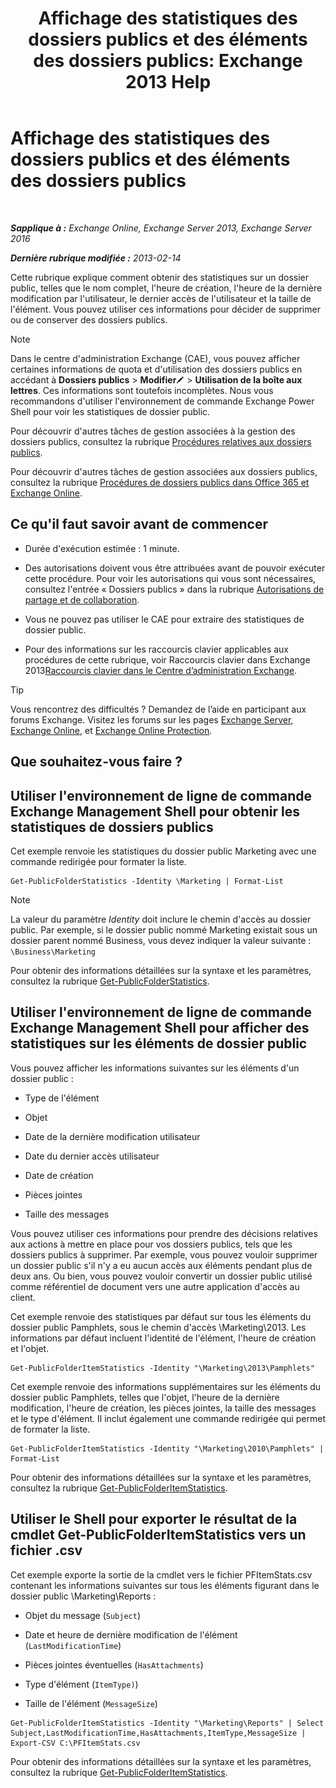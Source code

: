 ﻿---
title: 'Affichage des statistiques des dossiers publics et des éléments des dossiers publics: Exchange 2013 Help'
TOCTitle: Affichage des statistiques des dossiers publics et des éléments des dossiers publics
ms:assetid: 4e412710-9a74-4649-ab01-502e969a7eda
ms:mtpsurl: https://technet.microsoft.com/fr-fr/library/Aa997949(v=EXCHG.150)
ms:contentKeyID: 50478155
ms.date: 04/24/2018
mtps_version: v=EXCHG.150
ms.translationtype: HT
---

# Affichage des statistiques des dossiers publics et des éléments des dossiers publics

 

_**Sapplique à :** Exchange Online, Exchange Server 2013, Exchange Server 2016_

_**Dernière rubrique modifiée :** 2013-02-14_

Cette rubrique explique comment obtenir des statistiques sur un dossier public, telles que le nom complet, l'heure de création, l'heure de la dernière modification par l'utilisateur, le dernier accès de l'utilisateur et la taille de l'élément. Vous pouvez utiliser ces informations pour décider de supprimer ou de conserver des dossiers publics.

> [!NOTE]
> Dans le centre d'administration Exchange (CAE), vous pouvez afficher certaines informations de quota et d'utilisation des dossiers publics en accédant à <strong>Dossiers publics</strong> &gt; <strong>Modifier</strong><img src="images/Bb124582.6f53ccb2-1f13-4c02-bea0-30690e6ea71d(EXCHG.150).gif" title="Icône Modifier" alt="Icône Modifier" /> &gt; <strong>Utilisation de la boîte aux lettres</strong>. Ces informations sont toutefois incomplètes. Nous vous recommandons d'utiliser l'environnement de commande Exchange Power Shell pour voir les statistiques de dossier public.


Pour découvrir d'autres tâches de gestion associées à la gestion des dossiers publics, consultez la rubrique [Procédures relatives aux dossiers publics](public-folder-procedures-exchange-2013-help.md).

Pour découvrir d'autres tâches de gestion associées aux dossiers publics, consultez la rubrique [Procédures de dossiers publics dans Office 365 et Exchange Online](https://technet.microsoft.com/fr-fr/library/jj966272\(v=exchg.150\)).

## Ce qu'il faut savoir avant de commencer

  - Durée d'exécution estimée : 1 minute.

  - Des autorisations doivent vous être attribuées avant de pouvoir exécuter cette procédure. Pour voir les autorisations qui vous sont nécessaires, consultez l'entrée « Dossiers publics » dans la rubrique [Autorisations de partage et de collaboration](sharing-and-collaboration-permissions-exchange-2013-help.md).

  - Vous ne pouvez pas utiliser le CAE pour extraire des statistiques de dossier public.

  - Pour des informations sur les raccourcis clavier applicables aux procédures de cette rubrique, voir Raccourcis clavier dans Exchange 2013[Raccourcis clavier dans le Centre d’administration Exchange](keyboard-shortcuts-in-the-exchange-admin-center-exchange-online-protection-help.md).

> [!TIP]
> Vous rencontrez des difficultés ? Demandez de l’aide en participant aux forums Exchange. Visitez les forums sur les pages <a href="https://go.microsoft.com/fwlink/p/?linkid=60612">Exchange Server</a>, <a href="https://go.microsoft.com/fwlink/p/?linkid=267542">Exchange Online</a>, et <a href="https://go.microsoft.com/fwlink/p/?linkid=285351">Exchange Online Protection</a>.


## Que souhaitez-vous faire ?

## Utiliser l'environnement de ligne de commande Exchange Management Shell pour obtenir les statistiques de dossiers publics

Cet exemple renvoie les statistiques du dossier public Marketing avec une commande redirigée pour formater la liste.

    Get-PublicFolderStatistics -Identity \Marketing | Format-List

> [!NOTE]
> La valeur du paramètre <em>Identity</em> doit inclure le chemin d'accès au dossier public. Par exemple, si le dossier public nommé Marketing existait sous un dossier parent nommé Business, vous devez indiquer la valeur suivante : <code>\Business\Marketing</code>


Pour obtenir des informations détaillées sur la syntaxe et les paramètres, consultez la rubrique [Get-PublicFolderStatistics](https://technet.microsoft.com/fr-fr/library/aa998663\(v=exchg.150\)).

## Utiliser l'environnement de ligne de commande Exchange Management Shell pour afficher des statistiques sur les éléments de dossier public

Vous pouvez afficher les informations suivantes sur les éléments d'un dossier public :

  - Type de l'élément

  - Objet

  - Date de la dernière modification utilisateur

  - Date du dernier accès utilisateur

  - Date de création

  - Pièces jointes

  - Taille des messages

Vous pouvez utiliser ces informations pour prendre des décisions relatives aux actions à mettre en place pour vos dossiers publics, tels que les dossiers publics à supprimer. Par exemple, vous pouvez vouloir supprimer un dossier public s'il n'y a eu aucun accès aux éléments pendant plus de deux ans. Ou bien, vous pouvez vouloir convertir un dossier public utilisé comme référentiel de document vers une autre application d'accès au client.

Cet exemple renvoie des statistiques par défaut sur tous les éléments du dossier public Pamphlets, sous le chemin d'accès \\Marketing\\2013. Les informations par défaut incluent l'identité de l'élément, l'heure de création et l'objet.

    Get-PublicFolderItemStatistics -Identity "\Marketing\2013\Pamphlets"

Cet exemple renvoie des informations supplémentaires sur les éléments du dossier public Pamphlets, telles que l'objet, l'heure de la dernière modification, l'heure de création, les pièces jointes, la taille des messages et le type d'élément. Il inclut également une commande redirigée qui permet de formater la liste.

    Get-PublicFolderItemStatistics -Identity "\Marketing\2010\Pamphlets" | Format-List

Pour obtenir des informations détaillées sur la syntaxe et les paramètres, consultez la rubrique [Get-PublicFolderItemStatistics](https://technet.microsoft.com/fr-fr/library/ee332344\(v=exchg.150\)).

## Utiliser le Shell pour exporter le résultat de la cmdlet Get-PublicFolderItemStatistics vers un fichier .csv

Cet exemple exporte la sortie de la cmdlet vers le fichier PFItemStats.csv contenant les informations suivantes sur tous les éléments figurant dans le dossier public \\Marketing\\Reports :

  - Objet du message (`Subject`)

  - Date et heure de dernière modification de l'élément (`LastModificationTime`)

  - Pièces jointes éventuelles (`HasAttachments`)

  - Type d'élément (`ItemType)`)

  - Taille de l'élément (`MessageSize`)

<!-- end list -->

    Get-PublicFolderItemStatistics -Identity "\Marketing\Reports" | Select Subject,LastModificationTime,HasAttachments,ItemType,MessageSize | Export-CSV C:\PFItemStats.csv

Pour obtenir des informations détaillées sur la syntaxe et les paramètres, consultez la rubrique [Get-PublicFolderItemStatistics](https://technet.microsoft.com/fr-fr/library/ee332344\(v=exchg.150\)).

